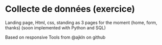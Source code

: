 # Collecte de données (exercice)
Landing page, Html, css, standing as 3 pages for the moment (home, form, thanks)
(soon implemented with Python and SQL)

Based on responsive Tools from @ajkln on github
